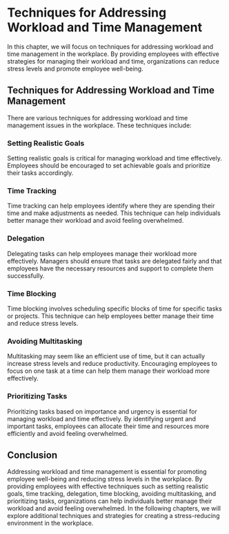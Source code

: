 # Techniques for Addressing Workload and Time Management

In this chapter, we will focus on techniques for addressing workload and time management in the workplace. By providing employees with effective strategies for managing their workload and time, organizations can reduce stress levels and promote employee well-being.

Techniques for Addressing Workload and Time Management
------------------------------------------------------

There are various techniques for addressing workload and time management issues in the workplace. These techniques include:

### Setting Realistic Goals

Setting realistic goals is critical for managing workload and time effectively. Employees should be encouraged to set achievable goals and prioritize their tasks accordingly.

### Time Tracking

Time tracking can help employees identify where they are spending their time and make adjustments as needed. This technique can help individuals better manage their workload and avoid feeling overwhelmed.

### Delegation

Delegating tasks can help employees manage their workload more effectively. Managers should ensure that tasks are delegated fairly and that employees have the necessary resources and support to complete them successfully.

### Time Blocking

Time blocking involves scheduling specific blocks of time for specific tasks or projects. This technique can help employees better manage their time and reduce stress levels.

### Avoiding Multitasking

Multitasking may seem like an efficient use of time, but it can actually increase stress levels and reduce productivity. Encouraging employees to focus on one task at a time can help them manage their workload more effectively.

### Prioritizing Tasks

Prioritizing tasks based on importance and urgency is essential for managing workload and time effectively. By identifying urgent and important tasks, employees can allocate their time and resources more efficiently and avoid feeling overwhelmed.

Conclusion
----------

Addressing workload and time management is essential for promoting employee well-being and reducing stress levels in the workplace. By providing employees with effective techniques such as setting realistic goals, time tracking, delegation, time blocking, avoiding multitasking, and prioritizing tasks, organizations can help individuals better manage their workload and avoid feeling overwhelmed. In the following chapters, we will explore additional techniques and strategies for creating a stress-reducing environment in the workplace.
